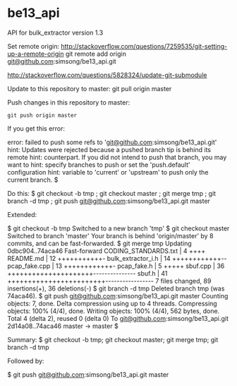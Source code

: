 be13_api
========

API for bulk_extractor version 1.3


Set remote origin:
  http://stackoverflow.com/questions/7259535/git-setting-up-a-remote-origin
  git remote add origin git@github.com:simsong/be13_api.git

http://stackoverflow.com/questions/5828324/update-git-submodule

Update to this repository to master:
    git pull origin master

Push changes in this repository to master:

    git push origin master

If you get this error:

error: failed to push some refs to 'git@github.com:simsong/be13_api.git'
hint: Updates were rejected because a pushed branch tip is behind its remote
hint: counterpart. If you did not intend to push that branch, you may want to
hint: specify branches to push or set the 'push.default' configuration
hint: variable to 'current' or 'upstream' to push only the current branch.
$ 

Do this:
$ git checkout -b tmp  ; git checkout master ; git merge tmp ; git branch -d tmp ; git push git@github.com:simsong/be13_api.git master

Extended:

$ git checkout -b tmp 
Switched to a new branch 'tmp'
$ git checkout master
Switched to branch 'master'
Your branch is behind 'origin/master' by 8 commits, and can be fast-forwarded.
$ git merge tmp
Updating 0dbc904..74aca46
Fast-forward
 CODING_STANDARDS.txt |    4 ++++
 README.md            |   12 +++++++++++-
 bulk_extractor_i.h   |   14 ++++++++++++--
 pcap_fake.cpp        |   13 ++++++++++++-
 pcap_fake.h          |    5 +++++
 sbuf.cpp             |   36 +++++++++++++++++++++---------------
 sbuf.h               |   41 ++++++++++++++++++++++++-----------------
 7 files changed, 89 insertions(+), 36 deletions(-)
$ git branch -d tmp
Deleted branch tmp (was 74aca46).
$ git push git@github.com:simsong/be13_api.git master
Counting objects: 7, done.
Delta compression using up to 4 threads.
Compressing objects: 100% (4/4), done.
Writing objects: 100% (4/4), 562 bytes, done.
Total 4 (delta 2), reused 0 (delta 0)
To git@github.com:simsong/be13_api.git
   2d14a08..74aca46  master -> master
$ 


Summary:
$ git checkout -b tmp; git checkout master; git merge tmp; git branch -d tmp

Followed by:

$ git push git@github.com:simsong/be13_api.git master
